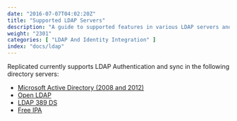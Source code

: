 ```yaml
---
date: "2016-07-07T04:02:20Z"
title: "Supported LDAP Servers"
description: "A guide to supported features in various LDAP servers and Replicated"
weight: "2301"
categories: [ "LDAP And Identity Integration" ]
index: "docs/ldap"
---
```


Replicated currently supports LDAP Authentication and sync in the following directory servers:

- [Microsoft Active Directory (2008 and 2012)](https://microsoft.com)
- [Open LDAP](http://www.openldap.org/)
- [LDAP 389 DS](http://directory.fedoraproject.org/)
- [Free IPA](https://www.freeipa.org/page/Main_Page)

